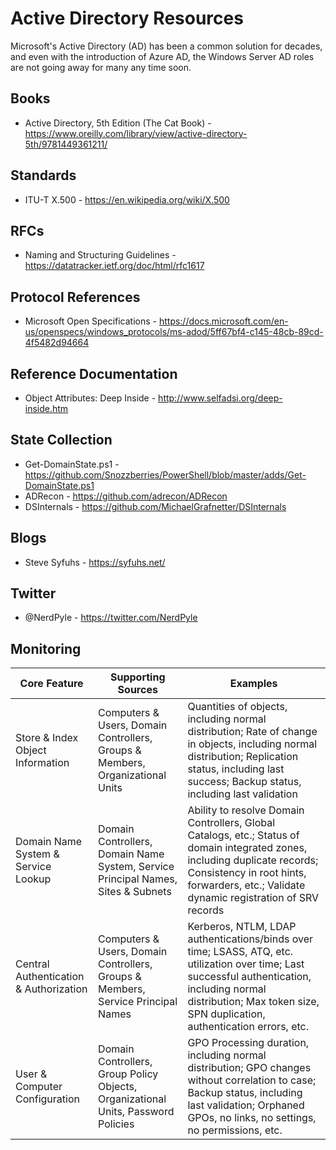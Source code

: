 # Active Directory Resources

Microsoft's Active Directory (AD) has been a common solution for decades, and even with the introduction of Azure AD, the Windows Server AD roles are not going away for many any time soon.

## Books
- Active Directory, 5th Edition (The Cat Book) - https://www.oreilly.com/library/view/active-directory-5th/9781449361211/

## Standards
- ITU-T X.500 - https://en.wikipedia.org/wiki/X.500

## RFCs
- Naming and Structuring Guidelines - https://datatracker.ietf.org/doc/html/rfc1617

## Protocol References
- Microsoft Open Specifications - https://docs.microsoft.com/en-us/openspecs/windows_protocols/ms-adod/5ff67bf4-c145-48cb-89cd-4f5482d94664

## Reference Documentation
- Object Attributes: Deep Inside - http://www.selfadsi.org/deep-inside.htm

## State Collection
- Get-DomainState.ps1 - https://github.com/Snozzberries/PowerShell/blob/master/adds/Get-DomainState.ps1
- ADRecon - https://github.com/adrecon/ADRecon
- DSInternals - https://github.com/MichaelGrafnetter/DSInternals

## Blogs
- Steve Syfuhs - https://syfuhs.net/

## Twitter
- @NerdPyle - https://twitter.com/NerdPyle

## Monitoring
| Core Feature | Supporting Sources | Examples |
| - | - | - |
| Store & Index Object Information | Computers & Users, Domain Controllers, Groups & Members, Organizational Units | Quantities of objects, including normal distribution; Rate of change in objects, including normal distribution; Replication status, including last success; Backup status, including last validation |
| Domain Name System & Service Lookup | Domain Controllers, Domain Name System, Service Principal Names, Sites & Subnets | Ability to resolve Domain Controllers, Global Catalogs, etc.; Status of domain integrated zones, including duplicate records; Consistency in root hints, forwarders, etc.; Validate dynamic registration of SRV records |
| Central Authentication & Authorization | Computers & Users, Domain Controllers, Groups & Members, Service Principal Names | Kerberos, NTLM, LDAP authentications/binds over time; LSASS, ATQ, etc. utilization over time; Last successful authentication, including normal distribution; Max token size, SPN duplication, authentication errors, etc. |
| User & Computer Configuration | Domain Controllers, Group Policy Objects, Organizational Units, Password Policies | GPO Processing duration, including normal distribution; GPO changes without correlation to case; Backup status, including last validation; Orphaned GPOs, no links, no settings, no permissions, etc. |
